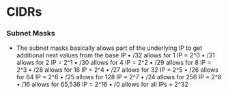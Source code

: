 # CIDRs
### Subnet Masks
- The subnet masks basically allows part of the underlying IP to get additional next values from the base IP
• /32 allows for 1 IP = 2^0
• /31 allows for 2 IP = 2^1
• /30 allows for 4 IP = 2^2
• /29 allows for 8 IP = 2^3
• /28 allows for 16 IP = 2^4
• /27 allows for 32 IP = 2^5
• /26 allows for 64 IP = 2^6
• /25 allows for 128 IP = 2^7
• /24 allows for 256 IP = 2^8
• /16 allows for 65,536 IP = 2^16
• /0 allows for all IPs = 2^32
